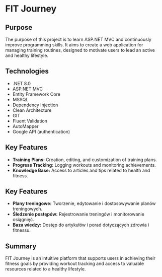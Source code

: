 # FIT Journey

## Purpose
The purpose of this project is to learn ASP.NET MVC and continuously improve programming skills. It aims to create a web application for managing training routines, designed to motivate users to lead an active and healthy lifestyle.

## Technologies
- .NET 8.0
- ASP.NET MVC
- Entity Framework Core
- MSSQL
- Dependency Injection
- Clean Architecture
- GIT
- Fluent Validation
- AutoMapper
- Google API (authentication)

## Key Features
- **Training Plans:** Creation, editing, and customization of training plans.
- **Progress Tracking:** Logging workouts and monitoring achievements.
- **Knowledge Base:** Access to articles and tips related to health and fitness.

## Key Features
- **Plany treningowe:** Tworzenie, edytowanie i dostosowywanie planów treningowych.
- **Śledzenie postępów:** Rejestrowanie treningów i monitorowanie osiągnięć.
- **Baza wiedzy:** Dostęp do artykułów i porad dotyczących zdrowia i fitnessu.

## Summary
FIT Journey is an intuitive platform that supports users in achieving their fitness goals by providing workout tracking and access to valuable resources related to a healthy lifestyle.
